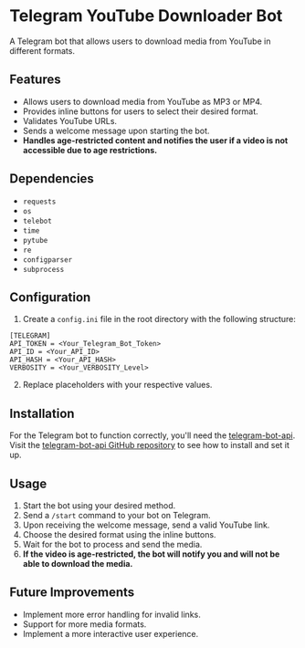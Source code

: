 # Telegram YouTube Downloader Bot

A Telegram bot that allows users to download media from YouTube in different formats.

## Features

- Allows users to download media from YouTube as MP3 or MP4.
- Provides inline buttons for users to select their desired format.
- Validates YouTube URLs.
- Sends a welcome message upon starting the bot.
- **Handles age-restricted content and notifies the user if a video is not accessible due to age restrictions.**

## Dependencies

- `requests`
- `os`
- `telebot`
- `time`
- `pytube`
- `re`
- `configparser`
- `subprocess`

## Configuration

1. Create a `config.ini` file in the root directory with the following structure:

```
[TELEGRAM]
API_TOKEN = <Your_Telegram_Bot_Token>
API_ID = <Your_API_ID>
API_HASH = <Your_API_HASH>
VERBOSITY = <Your_VERBOSITY_Level>
```

2. Replace placeholders with your respective values.

## Installation

For the Telegram bot to function correctly, you'll need the [telegram-bot-api](https://github.com/tdlib/telegram-bot-api). Visit the [telegram-bot-api GitHub repository](https://github.com/tdlib/telegram-bot-api) to see how to install and set it up.

## Usage

1. Start the bot using your desired method.
2. Send a `/start` command to your bot on Telegram.
3. Upon receiving the welcome message, send a valid YouTube link.
4. Choose the desired format using the inline buttons.
5. Wait for the bot to process and send the media.
6. **If the video is age-restricted, the bot will notify you and will not be able to download the media.**

## Future Improvements

- Implement more error handling for invalid links.
- Support for more media formats.
- Implement a more interactive user experience.
